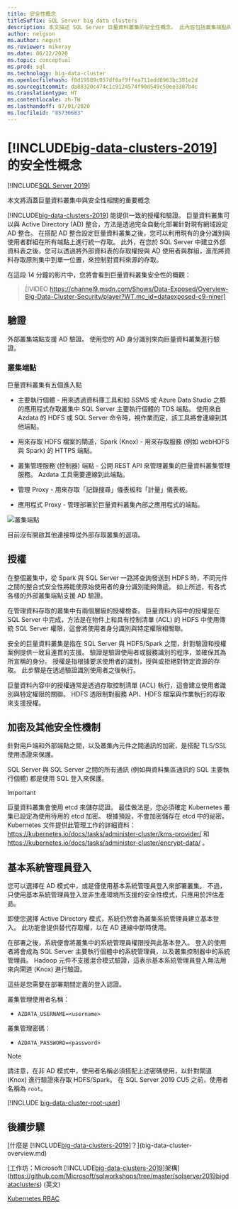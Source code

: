 ```yaml
---
title: 安全性概念
titleSuffix: SQL Server big data clusters
description: 本文描述 SQL Server 巨量資料叢集的安全性概念。 此內容包括叢集端點與叢集驗證的說明。
author: nelgson
ms.author: negust
ms.reviewer: mikeray
ms.date: 06/22/2020
ms.topic: conceptual
ms.prod: sql
ms.technology: big-data-cluster
ms.openlocfilehash: f0d19589c057df0af9ffea711edd8963bc381e2d
ms.sourcegitcommit: da88320c474c1c9124574f90d549c50ee3387b4c
ms.translationtype: HT
ms.contentlocale: zh-TW
ms.lasthandoff: 07/01/2020
ms.locfileid: "85730683"
---
```

# <a name="security-concepts-for-big-data-clusters-2019"></a>[!INCLUDE[big-data-clusters-2019](../includes/ssbigdataclusters-ss-nover.md)] 的安全性概念

[!INCLUDE[SQL Server 2019](../includes/applies-to-version/sqlserver2019.md)]

本文將涵蓋巨量資料叢集中與安全性相關的重要概念

[!INCLUDE[big-data-clusters-2019](../includes/ssbigdataclusters-ss-nover.md)] 能提供一致的授權和驗證。 巨量資料叢集可以與 Active Directory (AD) 整合，方法是透過完全自動化部署針對現有網域設定 AD 整合。 在搭配 AD 整合設定巨量資料叢集之後，您可以利用現有的身分識別與使用者群組在所有端點上進行統一存取。 此外，在您於 SQL Server 中建立外部資料表之後，您可以透過將外部資料表的存取權授與 AD 使用者與群組，進而將資料存取原則集中到單一位置，來控制對資料來源的存取。

在這段 14 分鐘的影片中，您將會看到巨量資料叢集安全性的概觀：

> [!VIDEO https://channel9.msdn.com/Shows/Data-Exposed/Overview-Big-Data-Cluster-Security/player?WT.mc_id=dataexposed-c9-niner]


## <a name="authentication"></a>驗證

外部叢集端點支援 AD 驗證。 使用您的 AD 身分識別來向巨量資料叢集進行驗證。

### <a name="cluster-endpoints"></a>叢集端點

巨量資料叢集有五個進入點

* 主要執行個體 - 用來透過資料庫工具和如 SSMS 或 Azure Data Studio 之類的應用程式存取叢集中 SQL Server 主要執行個體的 TDS 端點。 使用來自 Azdata 的 HDFS 或 SQL Server 命令時，視作業而定，該工具將會連線到其他端點。

* 用來存取 HDFS 檔案的閘道，Spark (Knox) - 用來存取服務 (例如 webHDFS 與 Spark) 的 HTTPS 端點。

* 叢集管理服務 (控制器) 端點 - 公開 REST API 來管理叢集的巨量資料叢集管理服務。 Azdata 工具需要連線到此端點。

* 管理 Proxy - 用來存取「記錄搜尋」儀表板和「計量」儀表板。

* 應用程式 Proxy - 管理部署於巨量資料叢集內部之應用程式的端點。

![叢集端點](media/concept-security/cluster_endpoints.png)

目前沒有開啟其他連接埠從外部存取叢集的選項。

## <a name="authorization"></a>授權

在整個叢集中，從 Spark 與 SQL Server 一路將查詢發送到 HDFS 時，不同元件之間的整合式安全性將能使原始使用者的身分識別能夠傳遞。 如上所述，有各式各樣的外部叢集端點支援 AD 驗證。

在管理資料存取的叢集中有兩個層級的授權檢查。 巨量資料內容中的授權是在 SQL Server 中完成，方法是在物件上和具有控制清單 (ACL) 的 HDFS 中使用傳統 SQL Server 權限，這會將使用者身分識別與特定權限相關聯。

安全的巨量資料叢集是指在 SQL Server 與 HDFS/Spark 之間，針對驗證和授權案例提供一致且連貫的支援。 驗證是驗證使用者或服務識別的程序，並確保其為所宣稱的身分。 授權是指根據要求使用者的識別，授與或拒絕對特定資源的存取。 此步驟是在透過驗證識別使用者之後執行。

巨量資料內容中的授權通常是透過存取控制清單 (ACL) 執行，這會建立使用者識別與特定權限的關聯。 HDFS 透限制對服務 API、HDFS 檔案與作業執行的存取來支援授權。

## <a name="encryption-and-other-security-mechanisms"></a>加密及其他安全性機制

針對用戶端和外部端點之間，以及叢集內元件之間通訊的加密，是搭配 TLS/SSL 使用憑證來保護。

SQL Server 與 SQL Server 之間的所有通訊 (例如與資料集區通訊的 SQL 主要執行個體) 都是使用 SQL 登入來保護。

> [!IMPORTANT]
>  巨量資料叢集會使用 etcd 來儲存認證。 最佳做法是，您必須確定 Kubernetes 叢集已設定為使用待用的 etcd 加密。 根據預設，不會加密儲存在 etcd 中的祕密。 Kubernetes 文件提供此管理工作的詳細資料： https://kubernetes.io/docs/tasks/administer-cluster/kms-provider/ 和 https://kubernetes.io/docs/tasks/administer-cluster/encrypt-data/ 。


## <a name="basic-administrator-login"></a>基本系統管理員登入

您可以選擇在 AD 模式中，或是僅使用基本系統管理員登入來部署叢集。 不過，只使用基本系統管理員登入並非生產環境所支援的安全性模式，只應用於評估產品。

即使您選擇 Active Directory 模式，系統仍然會為叢集系統管理員建立基本登入。 此功能會提供替代存取權，以在 AD 連線中斷時使用。

在部署之後，系統便會將叢集中的系統管理員權限授與此基本登入。 登入的使用者將會成為 SQL Server 主要執行個體中的系統管理員，以及叢集控制器中的系統管理員。
Hadoop 元件不支援混合模式驗證，這表示基本系統管理員登入無法用來向閘道 (Knox) 進行驗證。

這些是您需要在部署期間定義的登入認證。

叢集管理使用者名稱：

 + `AZDATA_USERNAME=<username>`

叢集管理密碼：  
 + `AZDATA_PASSWORD=<password>`

> [!NOTE]
> 請注意，在非 AD 模式中，使用者名稱必須搭配上述密碼使用，以針對閘道 (Knox) 進行驗證來存取 HDFS/Spark。 在 SQL Server 2019 CU5 之前，使用者名稱為 `root`。
> 
> [!INCLUDE [big-data-cluster-root-user](../includes/big-data-cluster-root-user.md)]

## <a name="next-steps"></a>後續步驟

[什麼是 [!INCLUDE[big-data-clusters-2019](../includes/ssbigdataclusters-ver15.md)]？](big-data-cluster-overview.md)

[工作坊：Microsoft [!INCLUDE[big-data-clusters-2019](../includes/ssbigdataclusters-ss-nover.md)]架構](https://github.com/Microsoft/sqlworkshops/tree/master/sqlserver2019bigdataclusters) \(英文\)

[Kubernetes RBAC](kubernetes-rbac.md)
